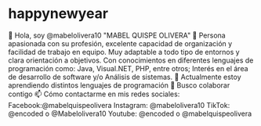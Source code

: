 # happynewyear
👋 Hola, soy @mabelolivera10 "MABEL QUISPE OLIVERA" 👀 Persona apasionada con su profesión, excelente capacidad de organización y facilidad de trabajo en equipo. Muy adaptable a todo tipo de entornos y clara orientación a objetivos. Con conocimientos en diferentes lenguajes de programación como: Java, Visual.NET, PHP, entre otros; Interés en el área de desarrollo de software y/o Análisis de sistemas. 🌱 Actualmente estoy aprendiendo distintos lenguajes de programación 💞️ Busco colaborar contigo 📫 Cómo contactarme en mis redes sociales: Facebook:@mabelquispeolivera Instagram: @mabelolivera10 TikTok: @encoded o @Mabelolivera10 Youtube: @encoded o @mabelquispeolivera
